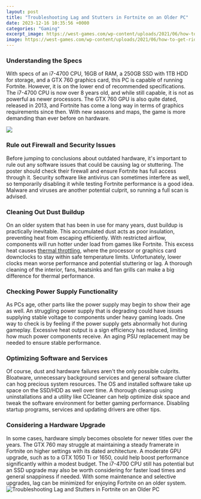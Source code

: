 ```yaml
---
layout: post
title: "Troubleshooting Lag and Stutters in Fortnite on an Older PC"
date: 2023-12-16 10:35:56 +0000
categories: "Gaming"
excerpt_image: https://west-games.com/wp-content/uploads/2021/06/how-to-get-rid-of-lag-in-fortnite.png
image: https://west-games.com/wp-content/uploads/2021/06/how-to-get-rid-of-lag-in-fortnite.png
---
```


### Understanding the Specs
With specs of an i7-4700 CPU, 16GB of RAM, a 250GB SSD with 1TB HDD for storage, and a GTX 760 graphics card, this PC is capable of running Fortnite. However, it is on the lower end of recommended specifications. The i7-4700 CPU is now over 8 years old, and while still capable, it is not as powerful as newer processors. The GTX 760 GPU is also quite dated, released in 2013, and Fortnite has come a long way in terms of graphics requirements since then. With new seasons and maps, the game is more demanding than ever before on hardware.

![](https://i.ytimg.com/vi/NIs015gRDMk/maxresdefault.jpg)
### Rule out Firewall and Security Issues
Before jumping to conclusions about outdated hardware, it's important to rule out any software issues that could be causing lag or stuttering. The poster should check their firewall and ensure Fortnite has full access through it. Security software like antivirus can sometimes interfere as well, so temporarily disabling it while testing Fortnite performance is a good idea. Malware and viruses are another potential culprit, so running a full scan is advised.
### Cleaning Out Dust Buildup
On an older system that has been in use for many years, dust buildup is practically inevitable. This accumulated dust acts as poor insulation, preventing heat from escaping efficiently. With restricted airflow, components will run hotter under load from games like Fortnite. This excess heat causes [thermal throttling](https://store.fi.io.vn/xmas-holiday-lights-santa-shih-tzu-dog-christmas-tree-3), where the processor or graphics card downclocks to stay within safe temperature limits. Unfortunately, lower clocks mean worse performance and potential stuttering or lag. A thorough cleaning of the interior, fans, heatsinks and fan grills can make a big difference for thermal performance.
### Checking Power Supply Functionality
As PCs age, other parts like the power supply may begin to show their age as well. An struggling power supply that is degrading could have issues supplying stable voltage to components under heavy gaming loads. One way to check is by feeling if the power supply gets abnormally hot during gameplay. Excessive heat output is a sign efficiency has reduced, limiting how much power components receive. An aging PSU replacement may be needed to ensure stable performance.
### Optimizing Software and Services
Of course, dust and hardware failures aren't the only possible culprits. Bloatware, unnecessary background services and general software clutter can hog precious system resources. The OS and installed software take up space on the SSD/HDD as well over time. A thorough cleanup using uninstallations and a utility like CCleaner can help optimize disk space and tweak the software environment for better gaming performance. Disabling startup programs, services and updating drivers are other tips.
### Considering a Hardware Upgrade
In some cases, hardware simply becomes obsolete for newer titles over the years. The GTX 760 may struggle at maintaining a steady framerate in Fortnite on higher settings with its dated architecture. A moderate GPU upgrade, such as to a GTX 1050 Ti or 1650, could help boost performance significantly within a modest budget. The i7-4700 CPU still has potential but an SSD upgrade may also be worth considering for faster load times and general snappiness if needed. With some maintenance and selective upgrades, lag can be minimized for enjoying Fortnite on an older system.
![Troubleshooting Lag and Stutters in Fortnite on an Older PC](https://west-games.com/wp-content/uploads/2021/06/how-to-get-rid-of-lag-in-fortnite.png)